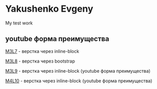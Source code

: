 # Yakushenko Evgeny
My test work

## youtube форма преимущества

[M3L7](https://YakushenkoES.github.io/M3L7/Index.html "верстка через inline-block") - верстка через inline-block 

[M3L8](https://YakushenkoES.github.io/M3L8/Index.html "верстка через bootstrap") - верстка через bootstrap 

[M3L9](https://YakushenkoES.github.io/M3L9/Index.html "Мой первый урок") - верстка через inline-block (youtube форма преимущества)

[M4L10](https://YakushenkoES.github.io/M4L10/Index.html "Мой первый урок") - верстка через inline-block (youtube форма преимущества)


